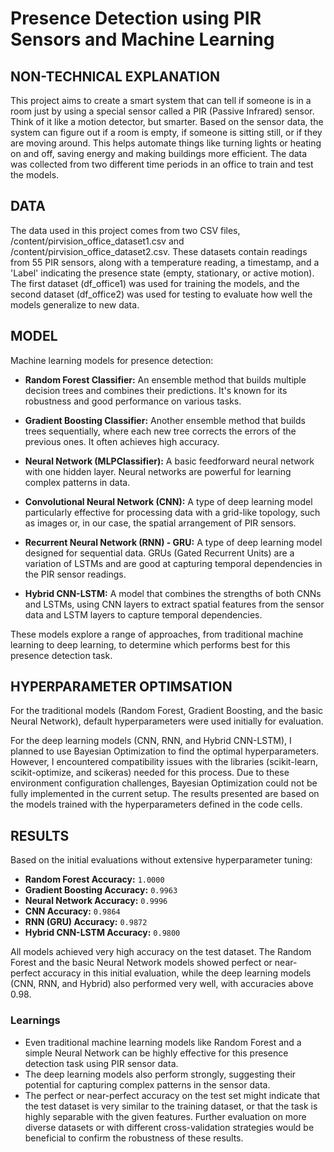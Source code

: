 # Presence Detection using PIR Sensors and Machine Learning


## NON-TECHNICAL EXPLANATION

This project aims to create a smart system that can tell if someone is in a room just by using a special sensor called a PIR (Passive Infrared) sensor. Think of it like a motion detector, but smarter. Based on the sensor data, the system can figure out if a room is empty, if someone is sitting still, or if they are moving around. This helps automate things like turning lights or heating on and off, saving energy and making buildings more efficient. The data was collected from two different time periods in an office to train and test the models.

## DATA
The data used in this project comes from two CSV files, /content/pirvision_office_dataset1.csv and /content/pirvision_office_dataset2.csv. These datasets contain readings from 55 PIR sensors, along with a temperature reading, a timestamp, and a 'Label' indicating the presence state (empty, stationary, or active motion). The first dataset (df_office1) was used for training the models, and the second dataset (df_office2) was used for testing to evaluate how well the models generalize to new data.

## MODEL 
Machine learning models for presence detection:

* **Random Forest Classifier:** An ensemble method that builds multiple decision trees and combines their predictions. It's known for its robustness and good performance on various tasks.

* **Gradient Boosting Classifier:** Another ensemble method that builds trees sequentially, where each new tree corrects the errors of the previous ones. It often achieves high accuracy.

* **Neural Network (MLPClassifier):** A basic feedforward neural network with one hidden layer. Neural networks are powerful for learning complex patterns in data.

* **Convolutional Neural Network (CNN):** A type of deep learning model particularly effective for processing data with a grid-like topology, such as images or, in our case, the spatial arrangement of PIR sensors.

* **Recurrent Neural Network (RNN) - GRU:** A type of deep learning model designed for sequential data. GRUs (Gated Recurrent Units) are a variation of LSTMs and are good at capturing temporal dependencies in the PIR sensor readings.

* **Hybrid CNN-LSTM:** A model that combines the strengths of both CNNs and LSTMs, using CNN layers to extract spatial features from the sensor data and LSTM layers to capture temporal dependencies.

These models explore a range of approaches, from traditional machine learning to deep learning, to determine which performs best for this presence detection task.

## HYPERPARAMETER OPTIMSATION
For the traditional models (Random Forest, Gradient Boosting, and the basic Neural Network), default hyperparameters were used initially for evaluation.

For the deep learning models (CNN, RNN, and Hybrid CNN-LSTM), I planned to use Bayesian Optimization to find the optimal hyperparameters. However, I encountered compatibility issues with the libraries (scikit-learn, scikit-optimize, and scikeras) needed for this process. Due to these environment configuration challenges, Bayesian Optimization could not be fully implemented in the current setup. The results presented are based on the models trained with the hyperparameters defined in the code cells.

## RESULTS
Based on the initial evaluations without extensive hyperparameter tuning:

* **Random Forest Accuracy:** `1.0000`
* **Gradient Boosting Accuracy:** `0.9963`
* **Neural Network Accuracy:** `0.9996`
* **CNN Accuracy:** `0.9864`
* **RNN (GRU) Accuracy:** `0.9872`
* **Hybrid CNN-LSTM Accuracy:** `0.9800`

All models achieved very high accuracy on the test dataset. The Random Forest and the basic Neural Network models showed perfect or near-perfect accuracy in this initial evaluation, while the deep learning models (CNN, RNN, and Hybrid) also performed very well, with accuracies above 0.98.

### Learnings

* Even traditional machine learning models like Random Forest and a simple Neural Network can be highly effective for this presence detection task using PIR sensor data.
* The deep learning models also perform strongly, suggesting their potential for capturing complex patterns in the sensor data.
* The perfect or near-perfect accuracy on the test set might indicate that the test dataset is very similar to the training dataset, or that the task is highly separable with the given features. Further evaluation on more diverse datasets or with different cross-validation strategies would be beneficial to confirm the robustness of these results.

